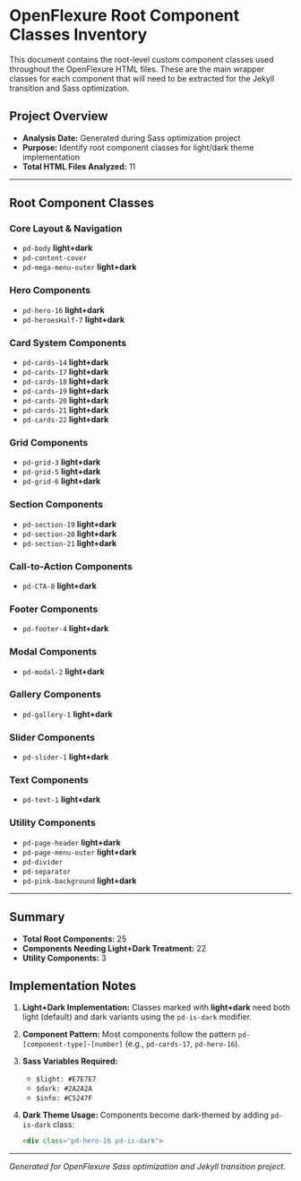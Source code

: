 # OpenFlexure Root Component Classes Inventory

This document contains the root-level custom component classes used throughout the OpenFlexure HTML files. These are the main wrapper classes for each component that will need to be extracted for the Jekyll transition and Sass optimization.

## Project Overview
- **Analysis Date:** Generated during Sass optimization project
- **Purpose:** Identify root component classes for light/dark theme implementation
- **Total HTML Files Analyzed:** 11

---

## Root Component Classes

### Core Layout & Navigation
- `pd-body` **light+dark**
- `pd-content-cover`
- `pd-mega-menu-outer` **light+dark**

### Hero Components
- `pd-hero-16` **light+dark**
- `pd-heroesHalf-7` **light+dark**

### Card System Components
- `pd-cards-14` **light+dark**
- `pd-cards-17` **light+dark**
- `pd-cards-18` **light+dark**
- `pd-cards-19` **light+dark**
- `pd-cards-20` **light+dark**
- `pd-cards-21` **light+dark**
- `pd-cards-22` **light+dark**

### Grid Components
- `pd-grid-3` **light+dark**
- `pd-grid-5` **light+dark**
- `pd-grid-6` **light+dark**

### Section Components
- `pd-section-19` **light+dark**
- `pd-section-20` **light+dark**
- `pd-section-21` **light+dark**

### Call-to-Action Components
- `pd-CTA-8` **light+dark**

### Footer Components
- `pd-footer-4` **light+dark**

### Modal Components
- `pd-modal-2` **light+dark**

### Gallery Components
- `pd-gallery-1` **light+dark**

### Slider Components
- `pd-slider-1` **light+dark**

### Text Components
- `pd-text-1` **light+dark**

### Utility Components
- `pd-page-header` **light+dark**
- `pd-page-menu-outer` **light+dark**
- `pd-divider`
- `pd-separator`
- `pd-pink-background` **light+dark**

---

## Summary

- **Total Root Components:** 25
- **Components Needing Light+Dark Treatment:** 22
- **Utility Components:** 3

## Implementation Notes

1. **Light+Dark Implementation:** Classes marked with **light+dark** need both light (default) and dark variants using the `pd-is-dark` modifier.

2. **Component Pattern:** Most components follow the pattern `pd-[component-type]-[number]` (e.g., `pd-cards-17`, `pd-hero-16`).

3. **Sass Variables Required:**
   - `$light: #E7E7E7`
   - `$dark: #2A2A2A`
   - `$info: #C5247F`

4. **Dark Theme Usage:** Components become dark-themed by adding `pd-is-dark` class:
   ```html
   <div class="pd-hero-16 pd-is-dark">
   ```

---

*Generated for OpenFlexure Sass optimization and Jekyll transition project.*